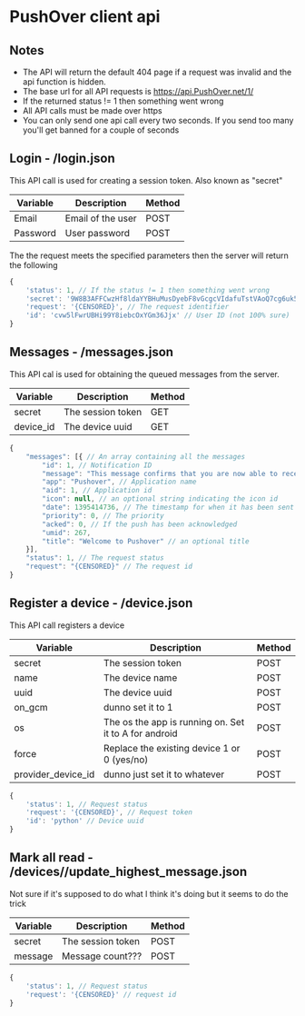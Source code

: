 PushOver client api
=====

## Notes
* The API will return the default 404 page if a request was invalid and the api function is hidden. 
* The base url for all API requests is https://api.PushOver.net/1/
* If the returned status != 1 then something went wrong
* All API calls must be made over https
* You can only send one api call every two seconds. If you send too many you'll get banned for a couple of seconds

## Login - /login.json

This API call is used for creating a session token. Also known as "secret"

| Variable | Description       | Method |
|----------|-------------------|--------|
| Email    | Email of the user | POST   |
| Password | User password     | POST   |

The the request meets the specified parameters then the server will return the following

```js
{
    'status': 1, // If the status != 1 then something went wrong
    'secret': '9W8B3AFFCwzHf8ldaYYBHuMusDyebF8vGcgcVIdafuTstVAoQ7cg6uk5P3y9', // The session token
    'request': '{CENSORED}', // The request identifier
    'id': 'cvw5lFwrUBHi99Y8iebcOxYGm36Jjx' // User ID (not 100% sure)
}
```

## Messages - /messages.json

This API cal is used for obtaining the queued messages from the server.

| Variable  | Description       | Method |
|-----------|-------------------|--------|
| secret    | The session token | GET    |
| device_id | The device uuid   | GET    |

```js
{
    "messages": [{ // An array containing all the messages
        "id": 1, // Notification ID 
        "message": "This message confirms that you are now able to receive messages on this device (curltest).\n\nVisit https://pushover.net/apps to view apps, plugins, and services to use with your account, or https://pushover.net/api to get started with our API.", // The message
        "app": "Pushover", // Application name
        "aid": 1, // Application id
        "icon": null, // an optional string indicating the icon id
        "date": 1395414736, // The timestamp for when it has been sent
        "priority": 0, // The priority
        "acked": 0, // If the push has been acknowledged
        "umid": 267,
        "title": "Welcome to Pushover" // an optional title
    }],
    "status": 1, // The request status
    "request": "{CENSORED}" // The request id
}
```

## Register a device - /device.json

This API call registers a device 

| Variable  | Description                                           | Method |
|-----------|-------------------------------------------------------|--------|
| secret    | The session token                                     | POST   |
| name      | The device name                                       | POST   |
| uuid      | The device uuid                                       | POST   |
| on_gcm    | dunno set it to 1                                     | POST   |
| os        | The os the app is running on. Set it to A for android | POST   |
| force     | Replace the existing device 1 or 0 (yes/no)           | POST   |
| provider_device_id | dunno just set it to whatever                | POST   |

```js 
{
    'status': 1, // Request status
    'request': '{CENSORED}', // Request token
    'id': 'python' // Device uuid
}
```

## Mark all read -  /devices/<uuid>/update\_highest_message.json

Not sure if it's supposed to do what I think it's doing but it seems to do the trick

| Variable  | Description       | Method |
|-----------|-------------------|--------|
| secret    | The session token | POST   |
| message   | Message count???  | POST   |

```js
{
    'status': 1, // Request status 
    'request': '{CENSORED}' // request id
}
```
